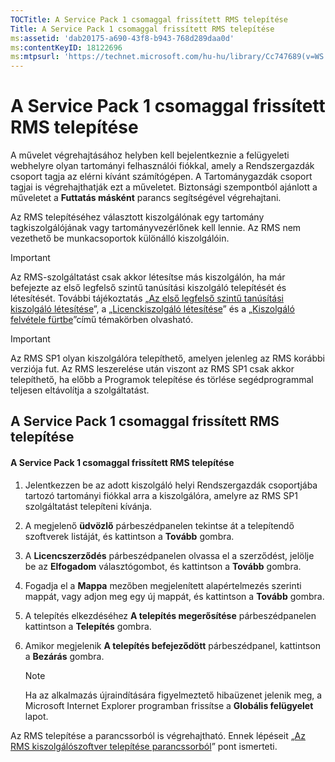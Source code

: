 ```yaml
---
TOCTitle: A Service Pack 1 csomaggal frissített RMS telepítése
Title: A Service Pack 1 csomaggal frissített RMS telepítése
ms:assetid: 'dab20175-a690-43f8-b943-768d289daa0d'
ms:contentKeyID: 18122696
ms:mtpsurl: 'https://technet.microsoft.com/hu-hu/library/Cc747689(v=WS.10)'
---
```


A Service Pack 1 csomaggal frissített RMS telepítése
====================================================

A művelet végrehajtásához helyben kell bejelentkeznie a felügyeleti webhelyre olyan tartományi felhasználói fiókkal, amely a Rendszergazdák csoport tagja az elérni kívánt számítógépen. A Tartománygazdák csoport tagjai is végrehajthatják ezt a műveletet. Biztonsági szempontból ajánlott a műveletet a **Futtatás másként** parancs segítségével végrehajtani.

Az RMS telepítéséhez választott kiszolgálónak egy tartomány tagkiszolgálójának vagy tartományvezérlőnek kell lennie. Az RMS nem vezethető be munkacsoportok különálló kiszolgálóin.

> [!IMPORTANT]  
> Az RMS-szolgáltatást csak akkor létesítse más kiszolgálón, ha már befejezte az első legfelső szintű tanúsítási kiszolgáló telepítését és létesítését. További tájékoztatás „[Az első legfelső szintű tanúsítási kiszolgáló létesítése](https://technet.microsoft.com/debc42f3-74ff-4c99-b7a4-4921fccdabc2)”, a „[Licenckiszolgáló létesítése](https://technet.microsoft.com/4d67b898-0ba9-4eef-ab7d-ee0ca55a688e)” és a „[Kiszolgáló felvétele fürtbe](https://technet.microsoft.com/db635238-5528-4bec-9cc6-8244e2b3d733)”című témakörben olvasható. 

> [!IMPORTANT]  
> Az RMS SP1 olyan kiszolgálóra telepíthető, amelyen jelenleg az RMS korábbi verziója fut. Az RMS leszerelése után viszont az RMS SP1 csak akkor telepíthető, ha előbb a Programok telepítése és törlése segédprogrammal teljesen eltávolítja a szolgáltatást. 

A Service Pack 1 csomaggal frissített RMS telepítése
----------------------------------------------------

#### A Service Pack 1 csomaggal frissített RMS telepítése

1.  Jelentkezzen be az adott kiszolgáló helyi Rendszergazdák csoportjába tartozó tartományi fiókkal arra a kiszolgálóra, amelyre az RMS SP1 szolgáltatást telepíteni kívánja.

2.  A megjelenő **üdvözlő** párbeszédpanelen tekintse át a telepítendő szoftverek listáját, és kattintson a **Tovább** gombra.

3.  A **Licencszerződés** párbeszédpanelen olvassa el a szerződést, jelölje be az **Elfogadom** választógombot, és kattintson a **Tovább** gombra.

4.  Fogadja el a **Mappa** mezőben megjelenített alapértelmezés szerinti mappát, vagy adjon meg egy új mappát, és kattintson a **Tovább** gombra.

5.  A telepítés elkezdéséhez **A telepítés megerősítése** párbeszédpanelen kattintson a **Telepítés** gombra.

6.  Amikor megjelenik **A telepítés befejeződött** párbeszédpanel, kattintson a **Bezárás** gombra.

    > [!NOTE]  
    > Ha az alkalmazás újraindítására figyelmeztető hibaüzenet jelenik meg, a Microsoft Internet Explorer programban frissítse a **Globális felügyelet** lapot. 

Az RMS telepítése a parancssorból is végrehajtható. Ennek lépéseit „[Az RMS kiszolgálószoftver telepítése parancssorból](https://technet.microsoft.com/b55b1e2a-dd14-4168-a37f-9cdedbec660b)” pont ismerteti.
